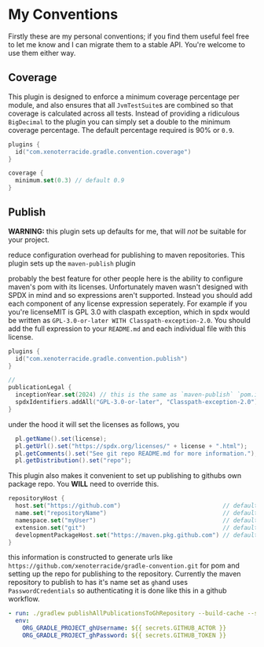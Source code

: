 # My Conventions

Firstly these are my personal conventions; if you find them useful feel free to let me know and I can migrate them to a
stable API. You're welcome to use them either way.

## Coverage

This plugin is designed to enforce a minimum coverage percentage per module, and also ensures that all `JvmTestSuite`s
are combined so that coverage is calculated across all tests. Instead of providing a ridiculous `BigDecimal` to the
plugin you can simply set a double to the minimum coverage percentage. The default percentage required is 90% or `0.9`.

```kts
plugins {
  id("com.xenoterracide.gradle.convention.coverage")
}

coverage {
  minimum.set(0.3) // default 0.9
}
```

## Publish

**WARNING:** this plugin sets up defaults for me, that will _not_ be suitable for your project.

reduce configuration overhead for publishing to maven repositories. This plugin sets up the `maven-publish` plugin

probably the best feature for other people here is the ability to configure maven's pom with its licenses. Unfortunately
maven wasn't designed with SPDX in mind and so expressions aren't supported. Instead you should add each component of
any license expression seperately. For example if you you're licenseMIT is GPL 3.0 with claspath exception, which in
spdx would be written as `GPL-3.0-or-later WITH Classpath-exception-2.0`. You should add the full expression to your
`README.md`
and each individual file with this license.

```kts
plugins {
  id("com.xenoterracide.gradle.convention.publish")
}

//
publicationLegal {
  inceptionYear.set(2024) // this is the same as `maven-publish` `pom.inceptionYear`
  spdxIdentifiers.addAll("GPL-3.0-or-later", "Classpath-exception-2.0") // this does NOT take spdx expressions
}
```

under the hood it will set the licenses as follows, you

```java
  pl.getName().set(license);
  pl.getUrl().set("https://spdx.org/licenses/" + license + ".html");
  pl.getComments().set("See git repo README.md for more information.");
  pl.getDistribution().set("repo");
```

This plugin also makes it convenient to set up publishing to githubs own package repo. You **WILL** need to override
this.

```kts
repositoryHost {
  host.set("https://github.com")                             // default
  name.set("repositoryName")                                 // default is rootProject.name
  namespace.set("myUser")                                    // default is xenoterracide
  extension.set("git")                                       // default
  developmentPackageHost.set("https://maven.pkg.github.com") // default
}
```

this information is constructed to generate urls like `https://github.com/xenoterracide/gradle-convention.git` for pom
and setting up the repo for publishing to the repository. Currently the maven repository to publish to has it's name set
as `gh`and uses `PasswordCredentials` so authenticating it is done like this in a github workflow.

```yml
- run: ./gradlew publishAllPublicationsToGhRepository --build-cache --scan
  env:
    ORG_GRADLE_PROJECT_ghUsername: ${{ secrets.GITHUB_ACTOR }}
    ORG_GRADLE_PROJECT_ghPassword: ${{ secrets.GITHUB_TOKEN }}
```
